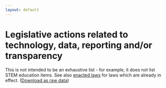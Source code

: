 ```yaml
---
layout: default
---
```


# Legislative actions related to technology, data, reporting and/or transparency

This is not intended to be an exhaustive list - for example, it does not list STEM education items. See also [enacted laws](../enacted-laws) for laws which are already in effect. ([Download as raw data](legislative-actions.csv))

<div id="actions-div"></div>
<script type="text/javascript" src="//code.jquery.com/jquery-2.1.3.min.js"></script>
<script type="text/javascript" src="//cdn.datatables.net/1.10.4/js/jquery.dataTables.min.js"></script>
<script type="text/javascript" src="../js/jquery-csv.0.71.js"></script>
<link rel="stylesheet" type="text/css" href="//cdn.datatables.net/1.10.4/css/jquery.dataTables.min.css">

<script type="text/javascript">

  $( document ).ready(function() {
    $.ajax("legislative-actions.csv", {
      success: function(returnedData, textStatus, jqXHR) {
        $.csv.toObjects(returnedData, {}, function(err, csvData) {
          $("#actions-div").html('<span id="actions-count"></span><table id="actions-table" cellpadding="0" cellspacing="0" border="0" class="display" width="100%"></table>');
          $("#actions-table").DataTable({
            // "ajax": webUrl,   // loading data this way doesn't work. Maybe a jquery version compatability issue?
            "data": csvData,
            "paging": false,
            "processing": true,  // only useful if DataTable's ajax handler is used
            "order": [[1, "asc"]],
            "columns": [
              {"title": "Relevance", "data":"relevance", "width":"5%"},
              {"title": "Identifier(s)", "render": function(data,type,full,meta){
                if (full.link) { return '<a href="' + full.link + '" target="_new">' + full.assemblyId + ' ' + full.senateId + ' ' + full.jointId + '</a>' }
                  else { return full.assemblyId + ' ' + full.senateId + ' ' + full.jointId}
              }, "width":"10%"},
              {"title": "Subject(s)", "data": "subjects", "width": "10%"},
              {"title": "Topic(s)", "data": "topics", "width": "15%"},
              {"title": "Title", "data": "title", "width": "25%"},
              {"title": "Notes", "data": "notes", "width": "40%"}
            ]
          });
          $("#actions-count").text('Total items: ' + $("#actions-table").DataTable().rows()[0].length);
        });
      },
      error: function(jqXHR, textStatus, errorThrown) {
        alert("unable to load CSV data file: " + errorThrown);
      }
    });
  });
  
</script>
